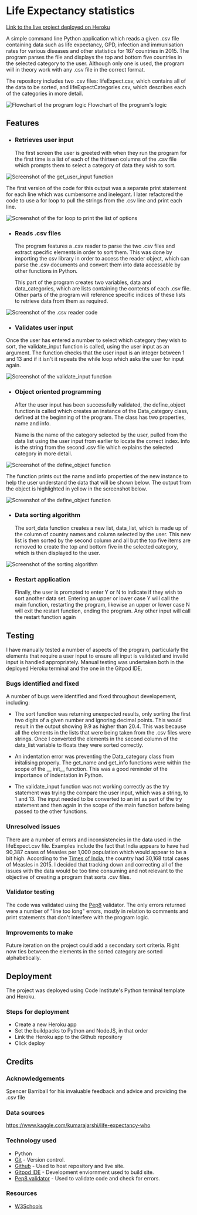 # Life Expectancy statistics 

[Link to the live project deployed on Heroku](https://life-expectancy-ms3.herokuapp.com/)

 A simple command line Python application which reads a given .csv file containing data such as life expectancy, GPD, infection and immunisation rates for various diseases and other statistics for 167 countries in 2015. The program parses the file and displays the top and bottom five countries in the selected category to the user. Although only one is used, the program will in theory work with any .csv file in the correct format.

The repository includes two .csv files: lifeExpect.csv, which contains all of the data to be sorted, and lifeExpectCategories.csv, which describes each of the categories in more detail.

![Flowchart of the program logic](assets/images/flowchart.PNG)
Flowchart of the program's logic

## Features

- ### Retrieves user input

    The first screen the user is greeted with when they run the program for the first time is a list of each of the thirteen columns of the .csv file which prompts them to select a category of data they wish to sort.

![Screenshot of the get_user_input function](assets/images/screencap1.PNG)

The first version of the code for this output was a separate print statement for each line which was cumbersome and inelegant. I later refactored the code to use a for loop to pull the strings from the .csv line and print each line.

![Screenshot of the for loop to print the list of options](assets/images/screencap2.PNG)

- ### Reads .csv files

    The program features a .csv reader to parse the two .csv files and extract specific elements in order to sort them. This was done by importing the csv library in order to access the reader object, which can parse the .csv documents and convert them into data accessable by other functions in Python.
    
    This part of the program creates two variables, data and data_categories, which are lists containing the contents of each .csv file. Other parts of the program will reference specific indices of these lists to retrieve data from them as required.

![Screenshot of the .csv reader code](assets/images/screencap3.PNG)

- ### Validates user input

    
Once the user has entered a number to select which category they wish to sort, the validate_input function is called, using the user input as an argument. The function checks that the user input is an integer between 1 and 13 and if it isn't it repeats the while loop which asks the user for input again.

![Screenshot of the validate_input function](assets/images/screencap4.PNG)

- ### Object oriented programming

    After the user input has been successfully validated, the define_object function is called which creates an instance of the Data_category class, defined at the beginning of the program. The class has two properties, name and info.

    Name is the name of the category selected by the user, pulled from the data list using the user input from earlier to locate the correct index. Info is the string from the second .csv file which explains the selected category in more detail. 

![Screenshot of the define_object function](assets/images/screencap5.PNG)

The function prints out the name and info properties of the new instance to help the user understand the data that will be shown below. The output from the object is highlighted in yellow in the screenshot below.

![Screenshot of the define_object function](assets/images/screencap6.PNG)

- ### Data sorting algorithm

    The sort_data function creates a new list, data_list, which is made up of the column of country names and column selected by the user. This new list is then sorted by the second column and all but the top five items are removed to create the top and bottom five in the selected category, which is then displayed to the user.

![Screenshot of the sorting algorithm](assets/images/screencap7.PNG)

- ### Restart application

    Finally, the user is prompted to enter Y or N to indicate if they wish to sort another data set. Entering an upper or lower case Y will call the main function, restarting the program, likewise an upper or lower case N will exit the restart function, ending the program. Any other input will call the restart function again

## Testing

I have manually tested a number of aspects of the program, particularly the elements that require a user input to ensure all input is validated and invalid input is handled appropriately. Manual testing was undertaken both in the deployed Heroku terminal and the one in the Gitpod IDE.

### Bugs identified and fixed

A number of bugs were identified and fixed throughout developement, including:

- The sort function was returning unexpected results, only sorting the first two digits of a given number and ignoring decimal points. This would result in the output showing 9.9 as higher than 20.4. This was because all the elements in the lists that were being taken from the .csv files were strings. Once I converted the elements in the second column of the data_list variable to floats they were sorted correctly.

- An indentation error was preventing the Data_category class from initalising properly. The get_name and get_info functions were within the scope of the __ init__ function. This was a good reminder of the importance of indentation in Python.

- The validate_input function was not working correctly as the try statement was trying the compare the user input, which was a string, to 1 and 13. The input needed to be converted to an int as part of the try statement and then again in the scope of the main function before being passed to the other functions.

### Unresolved issues

There are a number of errors and inconsistencies in the data used in the lifeExpect.csv file. Examples include the fact that India appears to have had 90,387 cases of Measles per 1,000 population which would appear to be a bit high. According to the [Times of India](https://timesofindia.indiatimes.com/india/measles-cases-in-india-dropped-by-43-in-a-year-who/articleshow/60471312.cms), the country had 30,168 total cases of Measles in 2015. I decided that tracking down and correcting all of the issues with the data would be too time consuming and not relevant to the objective of creating a program that sorts .csv files.

### Validator testing

The code was validated using the [Pep8](http://pep8online.com/) validator. The only errors returned were a number of "line too long" errors, mostly in relation to comments and print statements that don't interfere with the program logic.

### Improvements to make

Future iteration on the project could add a secondary sort criteria. Right now ties between the elements in the sorted category are sorted alphabetically.

## Deployment

The project was deployed using Code Institute's Python terminal template and Heroku.

### Steps for deployment

- Create a new Heroku app
- Set the buildpacks to Python and NodeJS, in that order
- Link the Heroku app to the Github repository
- Click deploy

## Credits

### Acknowledgements

Spencer Barriball for his invaluable feedback and advice and providing the .csv file

### Data sources

https://www.kaggle.com/kumarajarshi/life-expectancy-who

### Technology used

- Python
- [Git](https://git-scm.com/) - Version control.
- [Github](https://github.com/) - Used to host repository and live site.
- [Gitpod IDE](https://gitpod.io/) - Development enviornment used to build site.
- [Pep8 validator](http://pep8online.com/) - Used to validate code and check for errors.

### Resources

- [W3Schools](https://www.w3schools.com/)